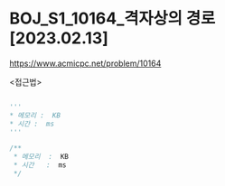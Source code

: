 #   BOJ_S1_10164_격자상의 경로 [2023.02.13]
https://www.acmicpc.net/problem/10164

<접근법>

```

```




```python
'''
* 메모리 :  KB
* 시간 :  ms
'''


```




```java
/**
 * 메모리  :  KB
 * 시간   :  ms
 */


```
